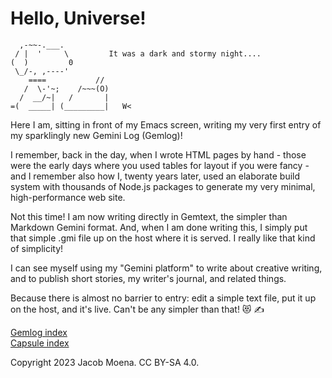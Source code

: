 # Hello, Universe!
```Snoopy sitting in front of a typewriter, writing "It was a dark and stormy night...."
  ,-~~-.___.
 / |  '     \         It was a dark and stormy night....
(  )         0              
 \_/-, ,----'            
    ====           //                     
   /  \-'~;    /~~~(O)
  /  __/~|   /       |     
=(  _____| (_________|   W<

```
Here I am, sitting in front of my Emacs screen, writing my very first entry of my sparklingly new Gemini Log (Gemlog)!

I remember, back in the day, when I wrote HTML pages by hand - those were the early days where you used tables for layout if you were fancy - and I remember also how I, twenty years later, used an elaborate build system with thousands of Node.js packages to generate my very minimal, high-performance web site.

Not this time! I am now writing directly in Gemtext, the simpler than Markdown Gemini format. And, when I am done writing this, I simply put that simple .gmi file up on the host where it is served. I really like that kind of simplicity!

I can see myself using my "Gemini platform" to write about creative writing, and to publish short stories, my writer's journal, and related things.

Because there is almost no barrier to entry: edit a simple text file, put it up on the host, and it's live. Can't be any simpler than that! 😻 ✍


[Gemlog index](index.md)  
[Capsule index](../index.md)  

Copyright 2023 Jacob Moena. CC BY-SA 4.0.
